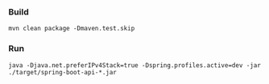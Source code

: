 ### Build

```
mvn clean package -Dmaven.test.skip
```

### Run

```
java -Djava.net.preferIPv4Stack=true -Dspring.profiles.active=dev -jar ./target/spring-boot-api-*.jar
```
